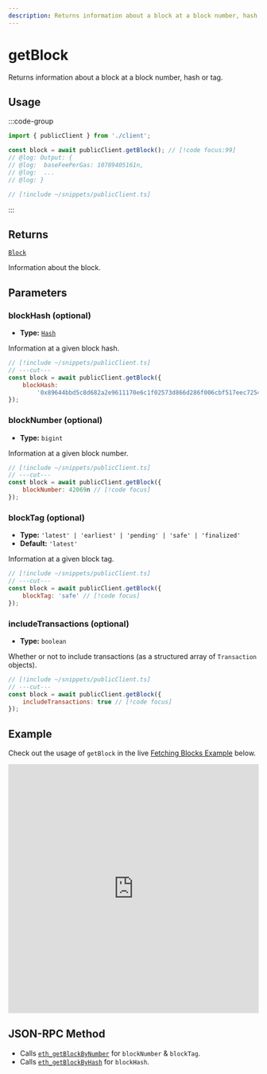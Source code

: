 ```yaml
---
description: Returns information about a block at a block number, hash or tag.
---
```


# getBlock

Returns information about a block at a block number, hash or tag.

## Usage

:::code-group

```js twoslash [example.ts]
import { publicClient } from './client';

const block = await publicClient.getBlock(); // [!code focus:99]
// @log: Output: {
// @log:  baseFeePerGas: 10789405161n,
// @log:  ...
// @log: }
```

```js twoslash [client.ts] filename="client.ts"
// [!include ~/snippets/publicClient.ts]
```

:::

## Returns

[`Block`](/docs/glossary/types#block)

Information about the block.

## Parameters

### blockHash (optional)

- **Type:** [`Hash`](/docs/glossary/types#hash)

Information at a given block hash.

```js twoslash
// [!include ~/snippets/publicClient.ts]
// ---cut---
const block = await publicClient.getBlock({
    blockHash:
        '0x89644bbd5c8d682a2e9611170e6c1f02573d866d286f006cbf517eec7254ec2d' // [!code focus]
});
```

### blockNumber (optional)

- **Type:** `bigint`

Information at a given block number.

```js twoslash
// [!include ~/snippets/publicClient.ts]
// ---cut---
const block = await publicClient.getBlock({
    blockNumber: 42069n // [!code focus]
});
```

### blockTag (optional)

- **Type:** `'latest' | 'earliest' | 'pending' | 'safe' | 'finalized'`
- **Default:** `'latest'`

Information at a given block tag.

```js twoslash
// [!include ~/snippets/publicClient.ts]
// ---cut---
const block = await publicClient.getBlock({
    blockTag: 'safe' // [!code focus]
});
```

### includeTransactions (optional)

- **Type:** `boolean`

Whether or not to include transactions (as a structured array of `Transaction` objects).

```js twoslash
// [!include ~/snippets/publicClient.ts]
// ---cut---
const block = await publicClient.getBlock({
    includeTransactions: true // [!code focus]
});
```

## Example

Check out the usage of `getBlock` in the live [Fetching Blocks Example](https://stackblitz.com/github/wevm/viem/tree/main/examples/blocks_fetching-blocks) below.

<iframe frameBorder="0" width="100%" height="500px" src="https://stackblitz.com/github/wevm/viem/tree/main/examples/blocks_fetching-blocks?embed=1&file=index.ts&hideNavigation=1&hideDevTools=true&terminalHeight=0&ctl=1"></iframe>

## JSON-RPC Method

- Calls [`eth_getBlockByNumber`](https://ethereum.org/en/developers/docs/apis/json-rpc/#eth_getblockbynumber) for `blockNumber` & `blockTag`.
- Calls [`eth_getBlockByHash`](https://ethereum.org/en/developers/docs/apis/json-rpc/#eth_getblockbyhash) for `blockHash`.
